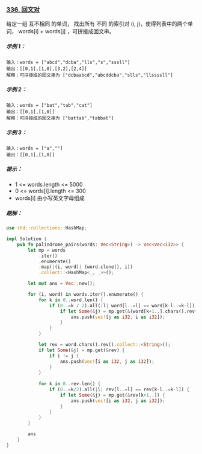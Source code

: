 ### [336. 回文对](https://leetcode.cn/problems/palindrome-pairs/)
给定一组 互不相同 的单词， 找出所有 不同 的索引对 (i, j)，使得列表中的两个单词， words[i] + words[j] ，可拼接成回文串。



##### 示例 1：
```
输入：words = ["abcd","dcba","lls","s","sssll"]
输出：[[0,1],[1,0],[3,2],[2,4]]
解释：可拼接成的回文串为 ["dcbaabcd","abcddcba","slls","llssssll"]
```

##### 示例 2：
```
输入：words = ["bat","tab","cat"]
输出：[[0,1],[1,0]]
解释：可拼接成的回文串为 ["battab","tabbat"]
```

##### 示例 3：
```
输入：words = ["a",""]
输出：[[0,1],[1,0]]
```

##### 提示：
- 1 <= words.length <= 5000
- 0 <= words[i].length <= 300
- words[i] 由小写英文字母组成

##### 题解： 
```rust
use std::collections::HashMap;

impl Solution {
    pub fn palindrome_pairs(words: Vec<String>) -> Vec<Vec<i32>> {
        let mp = words
            .iter()
            .enumerate()
            .map(|(i, word)| (word.clone(), i))
            .collect::<HashMap<_, _>>();

        let mut ans = Vec::new();

        for (i, word) in words.iter().enumerate() {
            for k in 0..word.len() {
                if (0..=k / 2).all(|l| word[l..=l] == word[k-l..=k-l]) {
                    if let Some(&j) = mp.get(&(word[k+1..].chars().rev().collect::<String>())) {
                        ans.push(vec![j as i32, i as i32]);
                    }
                }
            }

            let rev = word.chars().rev().collect::<String>();
            if let Some(&j) = mp.get(&rev) {
                if i != j {
                    ans.push(vec![i as i32, j as i32]);
                }
            }
 
            for k in 0..rev.len() {
                if (0..=k/2).all(|l| rev[l..=l] == rev[k-l..=k-l]) {
                    if let Some(&j) = mp.get(&rev[k+1..]) {
                        ans.push(vec![i as i32, j as i32]);
                    }
                }
            }
        }

        ans
    }
}
```
